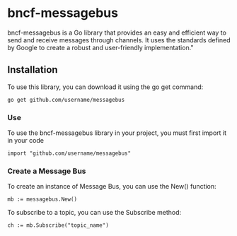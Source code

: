 # bncf-messagebus

bncf-messagebus is a Go library that provides an easy and efficient way to send and receive messages through channels. It uses the standards defined by Google to create a robust and user-friendly implementation."

## Installation

To use this library, you can download it using the go get command:

```
go get github.com/username/messagebus

```

### Use

To use the bncf-messagebus library in your project, you must first import it in your code

```
import "github.com/username/messagebus"
```

### Create a Message Bus

To create an instance of Message Bus, you can use the New() function:

```
mb := messagebus.New()
```

To subscribe to a topic, you can use the Subscribe method:

```
ch := mb.Subscribe("topic_name")
```


